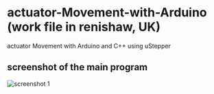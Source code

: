 # actuator-Movement-with-Arduino (work file in renishaw, UK)
actuator Movement with Arduino and C++ using uStepper 
## screenshot of the main program

![screenshot 1](https://user-images.githubusercontent.com/26280459/27914858-55241394-625c-11e7-8d20-628044e69dbd.png)
